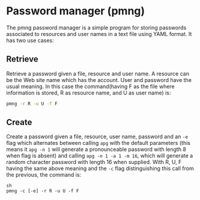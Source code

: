 # Password manager (pmng)

The pmng password manager is a simple program for storing passwords associated to resources and user names in a text file using YAML format. It has two use cases:

## Retrieve
Retrieve a password given a file, resource and user name. A resource can be the Web site name which has the account. User and password have the usual meaning. In this case the command(having F as the file where information is stored, R as resource name, and U as user name) is:

```sh
pmng -r R -u U -f F
```

## Create
Create a password given a file, resource, user name, password and an `-e` flag which alternates between calling `apg` with the default parameters (this means it `apg -n 1` will generate a pronounceable password with length 8 when flag is absent) and calling `apg -n 1 -a 1 -m 16`, which will generate a random character password with length 16 when supplied. With R, U, F having the same above meaning and the `-c` flag distinguishing this call from the previous, the command is:

```
sh
pmng -c [-e] -r R -u U -f F
```